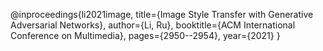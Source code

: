 @inproceedings{li2021image,
  title={Image Style Transfer with Generative Adversarial Networks},
  author={Li, Ru},
  booktitle={ACM International Conference on Multimedia},
  pages={2950--2954},
  year={2021}
}